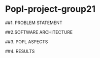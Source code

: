 # Popl-project-group21

##1. PROBLEM STATEMENT


##2.SOFTWARE ARCHITECTURE


##3. POPL ASPECTS


##4. RESULTS
